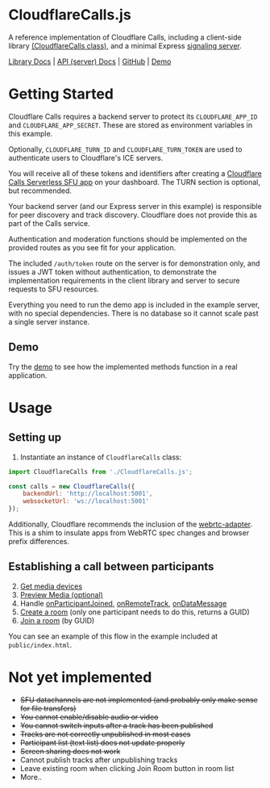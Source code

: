 # CloudflareCalls.js

A reference implementation of Cloudflare Calls, including a client-side library [(CloudflareCalls class)](https://cloudflarecalls.jamesfuthey.com/docs/CloudflareCalls.html), and a minimal Express [signaling server](https://cloudflarecalls.jamesfuthey.com/docs/api).

[Library Docs](https://cloudflarecalls.jamesfuthey.com/docs/) | [API (server) Docs](https://cloudflarecalls.jamesfuthey.com/docs/api) | [GitHub](https://github.com/kidGodzilla/CloudflareCalls) | [Demo](https://cloudflarecalls.jamesfuthey.com/)

# Getting Started

Cloudflare Calls requires a backend server to protect its `CLOUDFLARE_APP_ID` and `CLOUDFLARE_APP_SECRET`. These are stored as environment variables in this example.

Optionally, `CLOUDFLARE_TURN_ID` and `CLOUDFLARE_TURN_TOKEN` are used to authenticate users to Cloudflare's ICE servers.

You will receive all of these tokens and identifiers after creating a [Cloudflare Calls Serverless SFU app](https://dash.cloudflare.com/?to=/:account/calls) on your dashboard. The TURN section is optional, but recommended.

Your backend server (and our Express server in this example) is responsible for peer discovery and track discovery. Cloudflare does not provide this as part of the Calls service.

Authentication and moderation functions should be implemented on the provided routes as you see fit for your application. 

The included `/auth/token` route on the server is for demonstration only, and issues a JWT token without authentication, to demonstrate the implementation requirements in the client library and server to secure requests to SFU resources.

Everything you need to run the demo app is included in the example server, with no special dependencies. There is no database so it cannot scale past a single server instance.

## Demo

Try the [demo](https://cloudflarecalls.jamesfuthey.com/) to see how the implemented methods function in a real application.

# Usage 

## Setting up

1. Instantiate an instance of `CloudflareCalls` class:

```js
import CloudflareCalls from './CloudflareCalls.js';

const calls = new CloudflareCalls({
    backendUrl: 'http://localhost:5001',
    websocketUrl: 'ws://localhost:5001'
});
```

Additionally, Cloudflare recommends the inclusion of the [webrtc-adapter](https://cdnjs.com/libraries/webrtc-adapter/8.1.2). This is a shim to insulate apps from WebRTC spec changes and browser prefix differences.

## Establishing a call between participants

2. [Get media devices](https://cloudflarecalls.jamesfuthey.com/docs/CloudflareCalls.html#getAvailableDevices)
3. [Preview Media (optional)](https://cloudflarecalls.jamesfuthey.com/docs/CloudflareCalls.html#previewMedia)
4. Handle [onParticipantJoined](https://cloudflarecalls.jamesfuthey.com/docs/CloudflareCalls.html#onParticipantJoined), [onRemoteTrack](https://cloudflarecalls.jamesfuthey.com/docs/CloudflareCalls.html#onRemoteTrack), [onDataMessage](https://cloudflarecalls.jamesfuthey.com/docs/CloudflareCalls.html#onDataMessage)
5. [Create a room](https://cloudflarecalls.jamesfuthey.com/docs/CloudflareCalls.html#createRoom) (only one participant needs to do this, returns a GUID)
6. [Join a room](https://cloudflarecalls.jamesfuthey.com/docs/CloudflareCalls.html#joinRoom) (by GUID)

You can see an example of this flow in the example included at `public/index.html`.

# Not yet implemented

- ~~SFU datachannels are not implemented (and probably only make sense for file transfers)~~
- ~~You cannot enable/disable audio or video~~
- ~~You cannot switch inputs after a track has been published~~
- ~~Tracks are not correctly unpublished in most cases~~
- ~~Participant list (text list) does not update properly~~
- ~~Screen sharing does not work~~
- Cannot publish tracks after unpublishing tracks
- Leave existing room when clicking Join Room button in room list
- More..